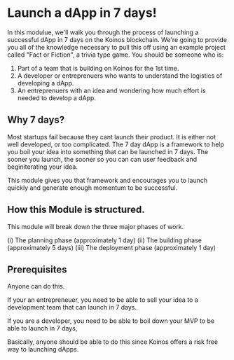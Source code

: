 # Launch a dApp in 7 days!

In this modulue, we'll walk you through the process of launching a successful dApp in 7 days on the Koinos blockchain. We're going to provide you all of the knowledge necessary to pull this off using an example project called "Fact or Fiction", a trivia type game.  You should be someone who is:

1. Part of a team that is building on Koinos for the 1st time.
2. A developer or entreprenuers who wants to understand the logistics of developing a dApp.
3. An entreprenuers with an idea and wondering how much effort is needed to develop a dApp.

## Why 7 days?

Most startups fail because they cant launch their product. It is either not well developed, or too complicated. The 7 day dApp is a framework to help you boil your idea into something that can be launched in 7 days. The sooner you launch, the sooner so you can can user feedback and beginiterating your idea. 

This module gives you that framework and encourages you to launch quickly and generate enough momentum to be successful.

## How this Module is structured.

This module will break down the three major phases of work.

(i) The planning phase (approximately 1 day)
(ii) The building phase (approximately 5 days)
(iii) The deployment phase (approximately 1 day)

## Prerequisites

Anyone can do this. 

If your an entrepreneuer, you need to be able to sell your idea to a development team that can launch in 7 days.

If you are a developer, you need to be able to boil down your MVP to be able to launch in 7 days,

Basically, anyone should be able to do this since Koinos offers a risk free way to launching dApps.

